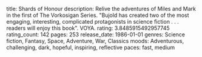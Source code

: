 title: Shards of Honour
description: Relive the adventures of Miles and Mark in the first of The Vorkosigan Series. "Bujold has created two of the most engaging, interesting, complicated protagonists in science fiction . . . readers will enjoy this book". VOYA.
rating: 3.8485915492957745
rating_count: 142
pages: 253
release_date: 1986-01-01
genres: Science fiction, Fantasy, Space, Adventure, War, Classics
moods: Adventurous, challenging, dark, hopeful, inspiring, reflective
paces: fast, medium